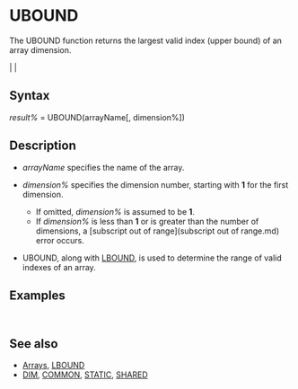 # UBOUND

The UBOUND function returns the largest valid index (upper bound) of an array dimension.

  

|  |

## Syntax

*result%* = UBOUND(arrayName[, dimension%])
  

## Description

* *arrayName* specifies the name of the array.

* *dimension%* specifies the dimension number, starting with **1** for the first dimension.
	+ If omitted, *dimension%* is assumed to be **1**.
	+ If *dimension%* is less than **1** or is greater than the number of dimensions, a [subscript out of range](subscript out of range.md) error occurs.

* UBOUND, along with [LBOUND](LBOUND.md), is used to determine the range of valid indexes of an array.

  

## Examples

``` [DIM](DIM.md) myArray(5) [AS](AS.md) [INTEGER](INTEGER.md) [DIM](DIM.md) myOtherArray(1 to 2, 3 to 4) [AS](AS.md) [INTEGER](INTEGER.md)  [PRINT](PRINT.md) UBOUND(myArray) [PRINT](PRINT.md) UBOUND(myOtherArray, 2)  
```

```  5  4  
```

  

## See also

* [Arrays](Arrays.md), [LBOUND](LBOUND.md)
* [DIM](DIM.md), [COMMON](COMMON.md), [STATIC](STATIC.md), [SHARED](SHARED.md)

  
